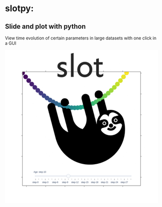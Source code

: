 # slotpy:
## Slide and plot with python

View time evolution of certain parameters in large datasets with one click in a GUI

![alt text](https://github.com/Chia-vie/Group-34/blob/develop/slot_logo%20(1)%20(2).png)



